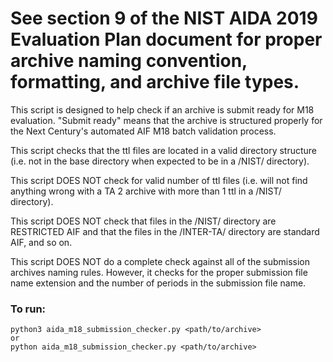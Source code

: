 # See section 9 of the NIST AIDA 2019 Evaluation Plan document for proper archive naming convention, formatting, and archive file types. #

This script is designed to help check if an archive is submit ready for M18 evaluation. 
"Submit ready" means that the archive is structured properly for the Next Century's automated AIF M18 batch validation process.

This script checks that the ttl files are located in a valid directory structure (i.e. not in the base directory when expected to be in a /NIST/ directory).

This script DOES NOT check for valid number of ttl files (i.e. will not find anything wrong with a TA 2 archive with more than 1 ttl in a /NIST/ directory).

This script DOES NOT check that files in the /NIST/ directory are RESTRICTED AIF and that the files in the /INTER-TA/ directory are standard AIF, and so on. 

This script DOES NOT do a complete check against all of the submission archives naming rules. However, it checks for the proper submission file name extension and the number of periods in the submission file name.

### To run: ###

    python3 aida_m18_submission_checker.py <path/to/archive>
    or
    python aida_m18_submission_checker.py <path/to/archive>
    
    
    